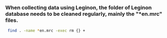 ### When collecting data using Leginon, the folder of Leginon database needs to be cleaned regularly, mainly the "*en.mrc" files. 

```sh
 find . -name *en.mrc -exec rm {} +
```

